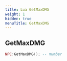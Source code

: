 ```yaml
---
title: Lua GetMaxDMG
weight: 1
hidden: true
menuTitle: GetMaxDMG
---
```

## GetMaxDMG
```lua
NPC:GetMaxDMG(); -- number
```
